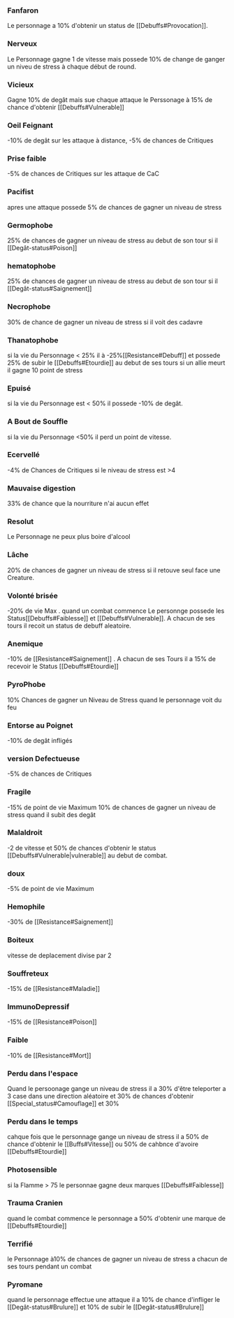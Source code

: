 
### Fanfaron

Le personnage a 10% d'obtenir un status de [[Debuffs#Provocation]].


### Nerveux

Le Personnage gagne 1 de vitesse mais possede 10% de change de ganger un niveu de stress à chaque début de round.


### Vicieux

Gagne 10% de degât mais sue chaque attaque le Perssonage à 15% de chance d'obtenir [[Debuffs#Vulnerable]]


### Oeil Feignant

-10% de degât sur les attaque à distance, -5% de chances de Critiques


### Prise faible

-5% de chances de Critiques sur les attaque de CaC


### Pacifist

apres une attaque possede 5% de chances de gagner un niveau de stress


### Germophobe

25% de chances de gagner un niveau de stress au debut de son tour si il [[Degât-status#Poison]]


### hematophobe

25% de chances de gagner un niveau de stress au debut de son tour si il [[Degât-status#Saignement]]


### Necrophobe

30% de chance de gagner un niveau de stress si il voit des cadavre


### Thanatophobe

si la vie du Personnage < 25% il  à -25%[[Resistance#Debuff]] et possede 25% de subir le [[Debuffs#Etourdie]] au debut de ses tours si un allie meurt il gagne 10 point de stress


### Epuisé

si la vie du Personnage est < 50% il possede -10% de degât.


### A Bout de Souffle

si la vie du Personnage <50% il perd un point de vitesse.


### Ecervellé

-4% de Chances de Critiques si le niveau de stress est >4


### Mauvaise digestion

33% de chance que la nourriture n'ai aucun effet


### Resolut

Le Personnage ne peux plus boire d'alcool


### Lâche

20% de chances de gagner un niveau de  stress si il retouve seul face une Creature.


### Volonté brisée

-20% de vie Max . quand un combat commence Le personnge possede les Status[[Debuffs#Faiblesse]] et [[Debuffs#Vulnerable]]. A chacun de ses tours il recoit un status de debuff aleatoire.


### Anemique

-10% de [[Resistance#Saignement]] . A chacun de ses Tours il a 15% de recevoir le Status [[Debuffs#Etourdie]] 


### PyroPhobe

10% Chances de gagner un Niveau de Stress quand le personnage voit du feu


### Entorse au Poignet

-10% de degât infligés


### version Defectueuse

-5% de chances de Critiques


### Fragile

-15% de point de vie Maximum 10% de chances de gagner un niveau de stress quand il subit des degât


### Malaldroit

-2 de vitesse et 50% de chances d'obtenir le status [[Debuffs#Vulnerable|vulnerable]] au debut de combat.


### doux

-5% de point de vie Maximum


### Hemophile

-30% de [[Resistance#Saignement]] 


### Boiteux

vitesse de deplacement divise par 2


### Souffreteux


-15% de [[Resistance#Maladie]] 


### ImmunoDepressif

-15% de [[Resistance#Poison]] 


### Faible

-10% de [[Resistance#Mort]]


### Perdu dans l'espace

Quand le persoonage gange un niveau de stress il a 30% d'être teleporter a 3 case dans une direction aléatoire et 30% de chances d'obtenir [[Special_status#Camouflage]] et 30%

### Perdu dans le temps

cahque fois que le personnage gange un niveau de stress il a 50% de chance d'obtenir le [[Buffs#Vitesse]] ou 50% de cahbnce d'avoire [[Debuffs#Etourdie]] 


### Photosensible

si la Flamme > 75 le personnae gagne deux marques [[Debuffs#Faiblesse]]


### Trauma Cranien 

quand le combat commence le personnage a 50% d'obtenir une marque de [[Debuffs#Etourdie]] 


### Terrifié

le Personnage à10% de chances de gagner un niveau de stress a chacun de ses tours pendant un combat


### Pyromane

quand le personnage effectue une attaque il a 10% de chance d'infliger le [[Degât-status#Brulure]] et 10% de subir le [[Degât-status#Brulure]] 







